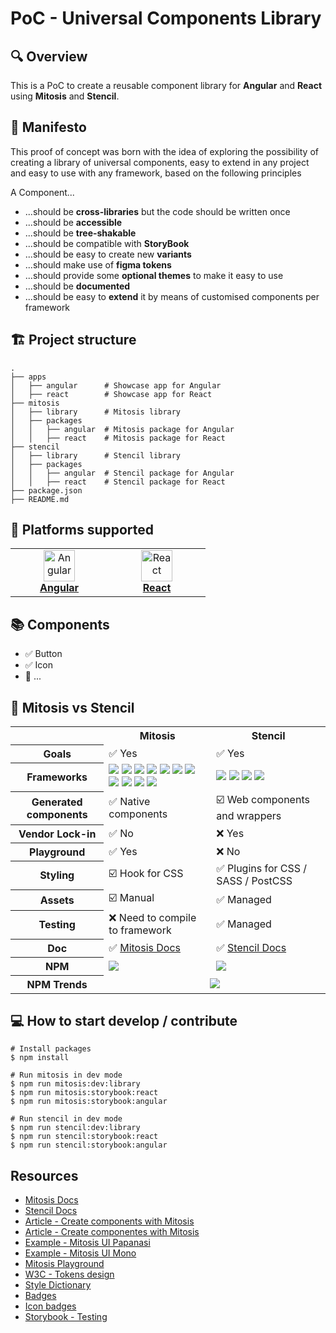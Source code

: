 # PoC - Universal Components Library

## 🔍 Overview

This is a PoC to create a reusable component library for **Angular** and **React** using **Mitosis** and **Stencil**.

## 📣 Manifesto

This proof of concept was born with the idea of exploring the possibility of creating a library of universal components, easy to extend in any project and easy to use with any framework, based on the following principles

A Component...

- ...should be **cross-libraries** but the code should be written once
- ...should be **accessible**
- ...should be **tree-shakable**
- ...should be compatible with **StoryBook**
- ...should be easy to create new **variants**
- ...should make use of **figma tokens**
- ...should provide some **optional themes** to make it easy to use
- ...should be **documented**
- ...should be easy to **extend** it by means of customised components per framework

## 🏗️ Project structure

```shell
.
├── apps
│   ├── angular      # Showcase app for Angular
│   ├── react        # Showcase app for React
├── mitosis
│   ├── library      # Mitosis library
│   ├── packages
│   │   ├── angular  # Mitosis package for Angular
│   │   ├── react    # Mitosis package for React
├── stencil
│   ├── library      # Stencil library
│   ├── packages
│   │   ├── angular  # Stencil package for Angular
│   │   ├── react    # Stencil package for React
├── package.json
├── README.md
```

## 🚀 Platforms supported

<table align="center">
  <tr>
    <td align="center" width="140">
      <img src="https://raw.githubusercontent.com/gilbarbara/logos/master/logos/angular-icon.svg" width="50" title="Angular"> <br/>
      <a href="https://angular.dev/"><strong>Angular</strong></a>
    </td>
    <td align="center" width="140">
      <img src="https://raw.githubusercontent.com/gilbarbara/logos/master/logos/react.svg" width="50" title="React"> <br/>
      <a href="https://react.dev/"><strong>React</strong></a>
    </td>
  </tr>
</table>

## 📚 Components

- ✅ Button
- ✅ Icon
- 🔳 ...

## 🥊 Mitosis vs Stencil

<table align="center">
  <tr>
    <td></td>
    <th scope="col">Mitosis</th>
    <th scope="col">Stencil</th>
  </tr>
  <tr>
    <th scope="row">Goals</th>
    <td>✅ Yes</td>
    <td>✅ Yes</td>
  </tr>
  <tr>
    <th scope="row">Frameworks</th>
    <td>
        <img src="https://img.shields.io/badge/Angular-b52e31?logoColor=white&logo=angular" />
        <img src="https://img.shields.io/badge/React-20ddff?logoColor=white&logo=react" />
        <img src="https://img.shields.io/badge/Vue-41b883?logoColor=white&logo=vuedotjs" />
        <img src="https://img.shields.io/badge/Web_Components-29ABE2?logoColor=white&logo=webcomponentsdotorg" />
        <img src="https://img.shields.io/badge/Svelte-FF3E00?logoColor=white&logo=svelte" />
        <img src="https://img.shields.io/badge/Solid-2C4F7C?logoColor=white&logo=solid" />
        <img src="https://img.shields.io/badge/Qwik-AC7EF4?logoColor=white&logo=qwik" />
        <img src="https://img.shields.io/badge/Marko-2596BE?logoColor=white&logo=marko" />
        <img src="https://img.shields.io/badge/Lit-324FFF?logoColor=white&logo=lit" />
        <img src="https://img.shields.io/badge/React_Native-61DAFB?logoColor=white&logo=react" />
        <img src="https://img.shields.io/badge/Alpine-8BC0D0?logoColor=white&logo=alpinedotjs" />
    </td>
    <td>
        <img src="https://img.shields.io/badge/Angular-b52e31?logoColor=white&logo=angular" />
        <img src="https://img.shields.io/badge/React-20ddff?logoColor=white&logo=react" />
        <img src="https://img.shields.io/badge/Vue-41b883?logoColor=white&logo=vuedotjs" />
        <img src="https://img.shields.io/badge/Web_Components-29ABE2?logoColor=white&logo=webcomponentsdotorg" />
    </td>
  </tr>
  <tr>
    <th scope="row">Generated components</th>
    <td>✅ Native components</td>
    <td>☑️ Web components and wrappers</td>
  </tr>
  <tr>
    <th scope="row">Vendor Lock-in</th>
    <td>✅ No</td>
    <td>❌ Yes</td>
  </tr>
  <tr>
    <th scope="row">Playground</th>
    <td>✅ Yes</td>
    <td>❌ No</td>
  </tr>
  <tr>
    <th scope="row">Styling</th>
    <td>☑️ Hook for CSS</td>
    <td>✅ Plugins for CSS / SASS / PostCSS</td>
  </tr>
  <tr>
    <th scope="row">Assets</th>
    <td>☑️ Manual</td>
    <td>✅ Managed</td>
  </tr>
  <tr>
    <th scope="row">Testing</th>
    <td>❌ Need to compile to framework</td>
    <td>✅ Managed</td>
  </tr>
  <tr>
    <th scope="row">Doc</th>
    <td>✅ <a href="https://mitosis.builder.io/docs">Mitosis Docs</a></td>
    <td>✅ <a href="https://stenciljs.com/docs">Stencil Docs</a></td>
  </tr>
  <tr>
    <th scope="row">NPM</th>
    <td>
        <a href="https://www.npmjs.com/package/@builder.io/mitosis">
            <img src="https://img.shields.io/badge/NPM-Mitosis-blue"/>
        </a>
    </td>
    <td>
        <a href="https://www.npmjs.com/package/@stencil/core">
            <img src="https://img.shields.io/badge/NPM-Stencil-blue"/>
        </a>
    </td>
  </tr>
  <tr>
    <th scope="row">NPM Trends</th>
    <td colspan="2" align="center">
      <a href="https://npmtrends.com/@builder.io/mitosis-vs-@stencil/core">
         <img src="https://img.shields.io/badge/NPM Trends-Mitosis_vs_Stencil-blue"/>
      </a>
    </td>
  </tr>
</table>

## 💻 How to start develop / contribute

```shell
# Install packages
$ npm install

# Run mitosis in dev mode
$ npm run mitosis:dev:library
$ npm run mitosis:storybook:react
$ npm run mitosis:storybook:angular

# Run stencil in dev mode
$ npm run stencil:dev:library
$ npm run stencil:storybook:react
$ npm run stencil:storybook:angular
```

## Resources

- [Mitosis Docs](https://mitosis.builder.io/docs)
- [Stencil Docs](https://stenciljs.com/docs)
- [Article - Create components with Mitosis](https://medium.com/@abhishekjha1993/create-a-reusable-component-library-for-angular-react-and-vue-using-mitosis-and-builder-io-d9f58580cb56)
- [Article - Create componentes with Mitosis](https://betterprogramming.pub/write-components-once-compile-to-every-framework-with-mitosis-9330411d21e4)
- [Example - Mitosis UI Papanasi](https://github.dev/CKGrafico/papanasi)
- [Example - Mitosis UI Mono](https://github.com/db-ui/mono)
- [Mitosis Playground](https://mitosis.builder.io/playground)
- [W3C - Tokens design](https://tr.designtokens.org/format)
- [Style Dictionary](https://styledictionary.com)
- [Badges](https://shields.io)
- [Icon badges](https://simpleicons.org)
- [Storybook - Testing](https://storybook.js.org/docs/writing-tests)

